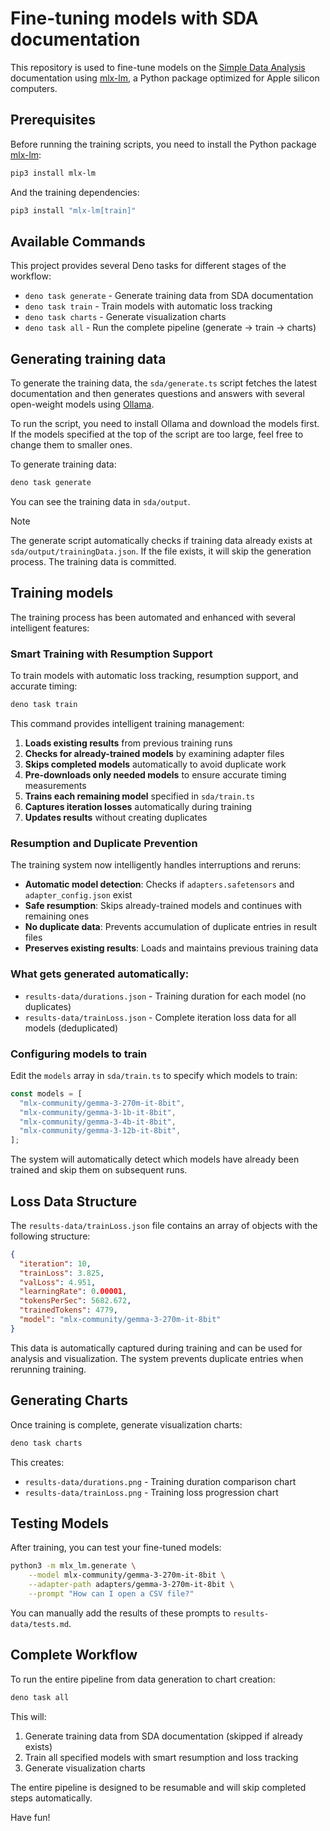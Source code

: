 # Fine-tuning models with SDA documentation

This repository is used to fine-tune models on the
[Simple Data Analysis](https://github.com/nshiab/simple-data-analysis)
documentation using [mlx-lm](https://github.com/ml-explore/mlx-lm), a Python
package optimized for Apple silicon computers.

## Prerequisites

Before running the training scripts, you need to install the Python package
[mlx-lm](https://github.com/ml-explore/mlx-lm):

```bash
pip3 install mlx-lm
```

And the training dependencies:

```bash
pip3 install "mlx-lm[train]"
```

## Available Commands

This project provides several Deno tasks for different stages of the workflow:

- `deno task generate` - Generate training data from SDA documentation
- `deno task train` - Train models with automatic loss tracking
- `deno task charts` - Generate visualization charts
- `deno task all` - Run the complete pipeline (generate → train → charts)

## Generating training data

To generate the training data, the `sda/generate.ts` script fetches the latest
documentation and then generates questions and answers with several open-weight
models using [Ollama](https://ollama.com/).

To run the script, you need to install Ollama and download the models first. If
the models specified at the top of the script are too large, feel free to change
them to smaller ones.

To generate training data:

```bash
deno task generate
```

You can see the training data in `sda/output`.

> [!NOTE]
> The generate script automatically checks if training data already exists at
> `sda/output/trainingData.json`. If the file exists, it will skip the
> generation process. The training data is committed.

## Training models

The training process has been automated and enhanced with several intelligent
features:

### Smart Training with Resumption Support

To train models with automatic loss tracking, resumption support, and accurate
timing:

```bash
deno task train
```

This command provides intelligent training management:

1. **Loads existing results** from previous training runs
2. **Checks for already-trained models** by examining adapter files
3. **Skips completed models** automatically to avoid duplicate work
4. **Pre-downloads only needed models** to ensure accurate timing measurements
5. **Trains each remaining model** specified in `sda/train.ts`
6. **Captures iteration losses** automatically during training
7. **Updates results** without creating duplicates

### Resumption and Duplicate Prevention

The training system now intelligently handles interruptions and reruns:

- **Automatic model detection**: Checks if `adapters.safetensors` and
  `adapter_config.json` exist
- **Safe resumption**: Skips already-trained models and continues with remaining
  ones
- **No duplicate data**: Prevents accumulation of duplicate entries in result
  files
- **Preserves existing results**: Loads and maintains previous training data

### What gets generated automatically:

- `results-data/durations.json` - Training duration for each model (no
  duplicates)
- `results-data/trainLoss.json` - Complete iteration loss data for all models
  (deduplicated)

### Configuring models to train

Edit the `models` array in `sda/train.ts` to specify which models to train:

```typescript
const models = [
  "mlx-community/gemma-3-270m-it-8bit",
  "mlx-community/gemma-3-1b-it-8bit",
  "mlx-community/gemma-3-4b-it-8bit",
  "mlx-community/gemma-3-12b-it-8bit",
];
```

The system will automatically detect which models have already been trained and
skip them on subsequent runs.

## Loss Data Structure

The `results-data/trainLoss.json` file contains an array of objects with the
following structure:

```json
{
  "iteration": 10,
  "trainLoss": 3.825,
  "valLoss": 4.951,
  "learningRate": 0.00001,
  "tokensPerSec": 5682.672,
  "trainedTokens": 4779,
  "model": "mlx-community/gemma-3-270m-it-8bit"
}
```

This data is automatically captured during training and can be used for analysis
and visualization. The system prevents duplicate entries when rerunning
training.

## Generating Charts

Once training is complete, generate visualization charts:

```bash
deno task charts
```

This creates:

- `results-data/durations.png` - Training duration comparison chart
- `results-data/trainLoss.png` - Training loss progression chart

## Testing Models

After training, you can test your fine-tuned models:

```bash
python3 -m mlx_lm.generate \
    --model mlx-community/gemma-3-270m-it-8bit \
    --adapter-path adapters/gemma-3-270m-it-8bit \
    --prompt "How can I open a CSV file?"
```

You can manually add the results of these prompts to `results-data/tests.md`.

## Complete Workflow

To run the entire pipeline from data generation to chart creation:

```bash
deno task all
```

This will:

1. Generate training data from SDA documentation (skipped if already exists)
2. Train all specified models with smart resumption and loss tracking
3. Generate visualization charts

The entire pipeline is designed to be resumable and will skip completed steps
automatically.

Have fun!

